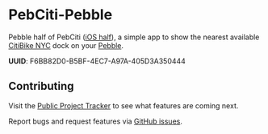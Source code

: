 # PebCiti-Pebble

Pebble half of PebCiti ([iOS half](https://github.com/joemasilotti/PebCiti-iOS)), a simple app to show the nearest available [CitiBike NYC](http://citibikenyc.com/) dock on your [Pebble](https://getpebble.com/).

**UUID**: F6BB82D0-B5BF-4EC7-A97A-405D3A350444

## Contributing

Visit the [Public Project Tracker](https://www.pivotaltracker.com/projects/928128/) to see what features are coming next.

Report bugs and request features via [GitHub issues](https://github.com/joemasilotti/PebCiti-Pebble/issues).
